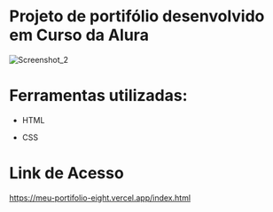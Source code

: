 
# Projeto de portifólio desenvolvido em Curso da Alura

![Screenshot_2](https://user-images.githubusercontent.com/83319465/218279278-bc1448c9-aaa3-43cd-a046-845bb72012bd.jpg)

# Ferramentas utilizadas:

* HTML

* CSS

# Link de Acesso

https://meu-portifolio-eight.vercel.app/index.html
